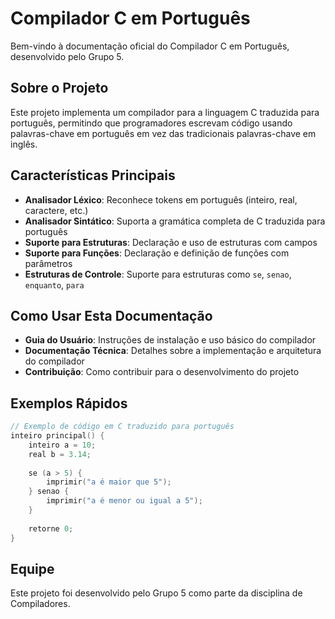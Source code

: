 # Compilador C em Português

Bem-vindo à documentação oficial do Compilador C em Português, desenvolvido pelo Grupo 5.

## Sobre o Projeto

Este projeto implementa um compilador para a linguagem C traduzida para português, permitindo que programadores escrevam código usando palavras-chave em português em vez das tradicionais palavras-chave em inglês.

## Características Principais

- **Analisador Léxico**: Reconhece tokens em português (inteiro, real, caractere, etc.)
- **Analisador Sintático**: Suporta a gramática completa de C traduzida para português
- **Suporte para Estruturas**: Declaração e uso de estruturas com campos
- **Suporte para Funções**: Declaração e definição de funções com parâmetros
- **Estruturas de Controle**: Suporte para estruturas como `se`, `senao`, `enquanto`, `para`

## Como Usar Esta Documentação

- **Guia do Usuário**: Instruções de instalação e uso básico do compilador
- **Documentação Técnica**: Detalhes sobre a implementação e arquitetura do compilador
- **Contribuição**: Como contribuir para o desenvolvimento do projeto

## Exemplos Rápidos

```c
// Exemplo de código em C traduzido para português
inteiro principal() {
    inteiro a = 10;
    real b = 3.14;
    
    se (a > 5) {
        imprimir("a é maior que 5");
    } senao {
        imprimir("a é menor ou igual a 5");
    }
    
    retorne 0;
}
```

## Equipe

Este projeto foi desenvolvido pelo Grupo 5 como parte da disciplina de Compiladores.
